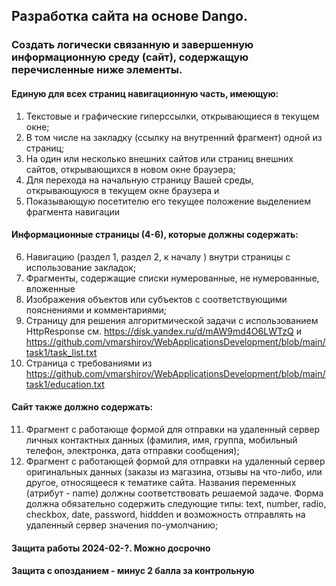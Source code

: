 ## Разработка сайта на основе Dango.
### Создать логически связанную и завершенную информационную среду (сайт), содержащую перечисленные ниже элементы.
####	Единую для всех страниц навигационную часть, имеющую:
1.	Текстовые и графические гиперссылки, открывающиеся в текущем окне;
2.	В том числе на закладку (ссылку на внутренний фрагмент) одной из страниц;
3.	На один или несколько внешних сайтов или страниц внешних сайтов, открывающихся в новом окне браузера;
4.	Для перехода на начальную страницу Вашей среды, открывающуюся в текущем окне браузера и
5.	Показывающую посетителю его текущее положение выделением фрагмента навигации
#### Информационные страницы (4-6), которые должны содержать:
6.	Навигацию (раздел 1, раздел 2, к началу ) внутри страницы с использование закладок;
7.	Фрагменты, содержащие списки нумерованные, 	не нумерованные,  вложенные
8.	Изображения объектов или субъектов с соответствующими пояснениями и комментариями;
9.	Страницу для решения алгоритмической  задачи с использованием HttpResponse см. https://disk.yandex.ru/d/mAW9md4O6LWTzQ и https://github.com/vmarshirov/WebApplicationsDevelopment/blob/main/task1/task_list.txt
10.	Страница с требованиями из https://github.com/vmarshirov/WebApplicationsDevelopment/blob/main/task1/education.txt
####	Cайт также должно содержать:
11.	Фрагмент с работающе формой для отправки  на удаленный сервер личных контактных данных  (фамилия, имя, группа, мобильный телефон, электронка, дата отправки сообщения);
12.	Фрагмент с работающей формой для отправки на удаленный сервер оригинальных данных (заказы из магазина, отзывы на что-либо, или другое, относящееся к тематике сайта. Названия переменных (атрибут - name) должны соответствовать решаемой задаче. Форма должна обязательно содержить следующие типы: text, number, radio, checkbox, date, password, hiddden и возможность отправлять на удаленный сервер значения по-умолчанию;



#### Защита работы 2024-02-?. Можно досрочно
#### Защита с опозданием - минус 2 балла за контрольную
